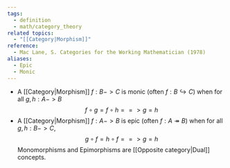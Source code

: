 ```yaml
---
tags:
  - definition
  - math/category_theory
related topics:
  - "[[Category|Morphism]]"
reference:
  - Mac Lane, S. Categories for the Working Mathematician (1978)
aliases:
  - Epic
  - Monic
---
```

- A [[Category|Morphism]] $f: B -> C$ is monic (often $f: B \hookrightarrow C$) when for all $g,h: A -> B$$$
	f \circ g= f \circ h ==> g=h
$$
- A [[Category|Morphism]] $f: A -> B$ is epic (often $f: A \twoheadrightarrow B$) when for all $g,h: B -> C$, $$
	g \circ f = h \circ f ==> g=h
$$
Monomorphisms and Epimorphisms are [[Opposite category|Dual]] concepts.